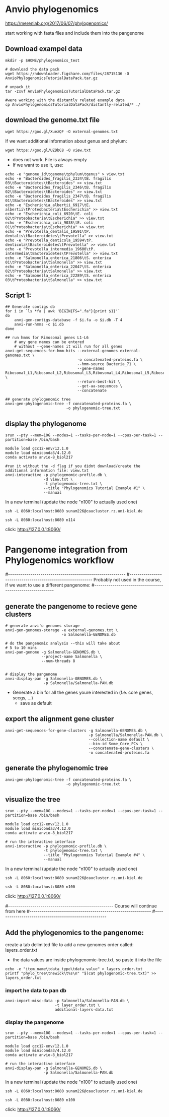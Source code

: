# Anvio phylogenomics
https://merenlab.org/2017/06/07/phylogenomics/

start working with fasta files and include them into the pangenome

## Download exampel data
```
mkdir -p $HOME/phylogenomics_test

# download the data pack
wget https://ndownloader.figshare.com/files/28715136 -O AnvioPhylogenomicsTutorialDataPack.tar.gz

# unpack it
tar -zxvf AnvioPhylogenomicsTutorialDataPack.tar.gz

#were working with the distantly related example data
cp AnvioPhylogenomicsTutorialDataPack/distantly-related/* ./
```
## download the genome.txt file
```
wget https://goo.gl/XuezQF -O external-genomes.txt
```
If we want additional information about genus and phylum:
```
wget https://goo.gl/UZDbC8 -O view.txt
```
* does not work. File is always empty
* If we want to use it, use:
```
echo -e "genome_id\tgenome\tphylum\tgenus" > view.txt
echo -e "Bacteroides_fragilis_2334\tB. fragilis 03\tBacteroidetes\tBacteroides" >> view.txt
echo -e "Bacteroides_fragilis_2346\tB. fragilis 02\tBacteroidetes\tBacteroides" >> view.txt
echo -e "Bacteroides_fragilis_2347\tB. fragilis 01\tBacteroidetes\tBacteroides" >> view.txt
echo -e "Escherichia_albertii_6917\tE. albertii\tProteobacteria\tEscherichia" >> view.txt
echo -e "Escherichia_coli_6920\tE. coli 02\tProteobacteria\tEscherichia" >> view.txt
echo -e "Escherichia_coli_9038\tE. coli 01\tProteobacteria\tEscherichia" >> view.txt
echo -e "Prevotella_dentalis_19591\tP. dentalis\tBacteroidetes\tPrevotella" >> view.txt
echo -e "Prevotella_denticola_19594\tP. denticola\tBacteroidetes\tPrevotella" >> view.txt
echo -e "Prevotella_intermedia_19600\tP. intermedia\tBacteroidetes\tPrevotella" >> view.txt
echo -e "Salmonella_enterica_21806\tS. enterica 01\tProteobacteria\tSalmonella" >> view.txt
echo -e "Salmonella_enterica_22047\tS. enterica 02\tProteobacteria\tSalmonella" >> view.txt
echo -e "Salmonella_enterica_22289\tS. enterica 03\tProteobacteria\tSalmonella" >> view.txt
```


## Script 1:
```
## Generate contigs db
for i in `ls *fa | awk 'BEGIN{FS=".fa"}{print $1}'`
do
    anvi-gen-contigs-database -f $i.fa -o $i.db -T 4
    anvi-run-hmms -c $i.db
done

## run hmms for Rimosomal genes L1-L6
    # any gene names can be entered
    # without --gene-names it will run for all genes
anvi-get-sequences-for-hmm-hits --external-genomes external-genomes.txt \
                                -o concatenated-proteins.fa \
                                --hmm-source Bacteria_71 \
                                --gene-names Ribosomal_L1,Ribosomal_L2,Ribosomal_L3,Ribosomal_L4,Ribosomal_L5,Ribosomal_L6 \
                                --return-best-hit \
                                --get-aa-sequences \
                                --concatenate

## generate phylogenomic tree
anvi-gen-phylogenomic-tree -f concatenated-proteins.fa \
                           -o phylogenomic-tree.txt
```
## display the phylogenome
```
srun --pty --mem=10G --nodes=1 --tasks-per-node=1 --cpus-per-task=1 --partition=base /bin/bash

module load gcc12-env/12.1.0
module load miniconda3/4.12.0
conda activate anvio-8_biol217

#run it without the -d flag if you didnt download/create the additional information file: view.txt
anvi-interactive -p phylogenomic-profile.db \
                 -d view.txt \
                 -t phylogenomic-tree.txt \
                 --title "Phylogenomics Tutorial Example #1" \
                 --manual
```
In a new terminal (update the node "n100" to actually used one)
```
ssh -L 8060:localhost:8080 sunam226@caucluster.rz.uni-kiel.de

ssh -L 8080:localhost:8080 n114
```
click: http://127.0.0.1:8060/



# Pangenome integration from Phylogenomics workflow

#----------------------------------------------------------
#-----------------------------------------------------------
Probably not used in the course, if we want to use a different pangenome: 
#----------------------------------------------------------
## generate the pangenome to recieve gene clusters
```
# generate anvi'o genomes storage
anvi-gen-genomes-storage -e external-genomes.txt \
                         -o Salmonella-GENOMES.db

# do the pangenomic analysis --this will take about
# 5 to 10 mins
anvi-pan-genome -g Salmonella-GENOMES.db \
                --project-name Salmonella \
                --num-threads 8


# display the pangenome
anvi-display-pan -g Salmonella-GENOMES.db \
                 -p Salmonella/Salmonella-PAN.db
```
* Generate a bin for all the genes youre interested in (f.e. core genes, sccgs, ...)
    * save as default
## export the alignment gene cluster
```
anvi-get-sequences-for-gene-clusters -g Salmonella-GENOMES.db \
                                     -p Salmonella/Salmonella-PAN.db \
                                     --collection-name default \
                                     --bin-id Some_Core_PCs \
                                     --concatenate-gene-clusters \
                                     -o concatenated-proteins.fa
```
## generate the phylogenomic tree
```
anvi-gen-phylogenomic-tree -f concatenated-proteins.fa \
                           -o phylogenomic-tree.txt
```
## visualize the tree
```
srun --pty --mem=10G --nodes=1 --tasks-per-node=1 --cpus-per-task=1 --partition=base /bin/bash

module load gcc12-env/12.1.0
module load miniconda3/4.12.0
conda activate anvio-8_biol217

# run the interactive interface
anvi-interactive -p phylogenomic-profile.db \
                 -t phylogenomic-tree.txt \
                 --title "Phylogenomics Tutorial Example #4" \
                 --manual
```
In a new terminal (update the node "n100" to actually used one)
```
ssh -L 8060:localhost:8080 sunam226@caucluster.rz.uni-kiel.de

ssh -L 8080:localhost:8080 n100
```
click: http://127.0.0.1:8060/

#----------------------------------------------------
Course will continue from here
#------------------------------------------------------------
#------------------------------------------------------

## Add the phylogenomics to the pangenome:
create a tab delimited file to add a new genomes order called: layers_order.txt
* the data values are inside phylogenomic-tree.txt, so paste it into the file
```
echo -e "item_name\tdata_type\tdata_value" > layers_order.txt
printf "phylo_tree\tnewick\t%s\n" "$(cat phylogenomic-tree.txt)" >> layers_order.txt
```
### import he data to pan db
```
anvi-import-misc-data -p Salmonella/Salmonella-PAN.db \
                      -t layer_order.txt \
                      additional-layers-data.txt
```
### display the pangenome
```
srun --pty --mem=10G --nodes=1 --tasks-per-node=1 --cpus-per-task=1 --partition=base /bin/bash

module load gcc12-env/12.1.0
module load miniconda3/4.12.0
conda activate anvio-8_biol217

# run the interactive interface
anvi-display-pan -g Salmonella-GENOMES.db \
                 -p Salmonella/Salmonella-PAN.db
```
In a new terminal (update the node "n100" to actually used one)
```
ssh -L 8060:localhost:8080 sunam226@caucluster.rz.uni-kiel.de

ssh -L 8080:localhost:8080 n100
```
click: http://127.0.0.1:8060/